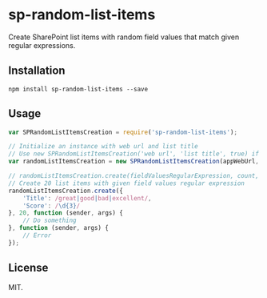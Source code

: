 # sp-random-list-items
Create SharePoint list items with random field values that match given regular expressions.

## Installation
```
npm install sp-random-list-items --save
```

## Usage
```js
var SPRandomListItemsCreation = require('sp-random-list-items');

// Initialize an instance with web url and list title
// Use new SPRandomListItemsCreation('web url', 'list title', true) if the you need SP.AppContextSite to get the web
var randomListItemsCreation = new SPRandomListItemsCreation(appWebUrl, 'TestList');

// randomListItemsCreation.create(fieldValuesRegularExpression, count, done, error)
// Create 20 list items with given field values regular expression
randomListItemsCreation.create({
    'Title': /great|good|bad|excellent/,
    'Score': /\d{3}/
}, 20, function (sender, args) {
    // Do something
}, function (sender, args) {
    // Error
});
```

## License
MIT.
